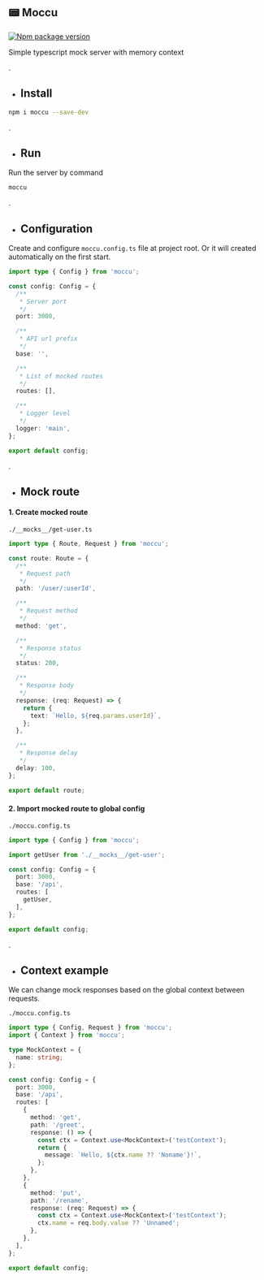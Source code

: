 ## 📟 Moccu
[![Npm package version](https://badgen.net/npm/v/moccu)](https://npmjs.com/package/moccu)

Simple typescript mock server with memory context

.

* ## Install

```sh
npm i moccu --save-dev
```

.

* ## Run

Run the server by command

```sh
moccu
```

.

* ## Configuration

Create and configure `moccu.config.ts` file at project root. Or it will created automatically on the first start.

```ts
import type { Config } from 'moccu';

const config: Config = {
  /**
   * Server port
   */
  port: 3000,

  /**
   * API url prefix
   */
  base: '',

  /**
   * List of mocked routes
   */
  routes: [],

  /**
   * Logger level
   */
  logger: 'main',
};

export default config;
```

.

* ## Mock route

#### 1. Create mocked route

`./__mocks__/get-user.ts`
```ts
import type { Route, Request } from 'moccu';

const route: Route = {
  /**
   * Request path
   */
  path: '/user/:userId',

  /**
   * Request method
   */
  method: 'get',

  /**
   * Response status
   */
  status: 200,

  /**
   * Response body
   */
  response: (req: Request) => {
    return {
      text: `Hello, ${req.params.userId}`,
    };
  },

  /**
   * Response delay
   */
  delay: 100,
};

export default route;
```

#### 2. Import mocked route to global config

`./moccu.config.ts`
```ts
import type { Config } from 'moccu';

import getUser from './__mocks__/get-user';

const config: Config = {
  port: 3000,
  base: '/api',
  routes: [
    getUser,
  ],
};

export default config;
```

.

* ## Context example

We can change mock responses based on the global context between requests.

`./moccu.config.ts`
```ts
import type { Config, Request } from 'moccu';
import { Context } from 'moccu';

type MockContext = {
  name: string;
};

const config: Config = {
  port: 3000,
  base: '/api',
  routes: [
    {
      method: 'get',
      path: '/greet',
      response: () => {
        const ctx = Context.use<MockContext>('testContext');
        return {
          message: `Hello, ${ctx.name ?? 'Noname'}!`,
        };
      },
    },
    {
      method: 'put',
      path: '/rename',
      response: (req: Request) => {
        const ctx = Context.use<MockContext>('testContext');
        ctx.name = req.body.value ?? 'Unnamed';
      },
    },
  ],
};

export default config;
```

